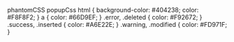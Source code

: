 phantomCSS
popupCss
	html {
		background-color: #404238;
		color: #F8F8F2;
	}
	a {
		color: #66D9EF;
	}
	.error, .deleted {
		color: #F92672;
	}
	.success, .inserted {
		color: #A6E22E;
	}
	.warning, .modified {
		color: #FD971F;
	}
